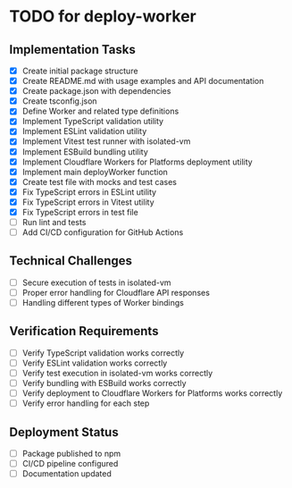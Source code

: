 # TODO for deploy-worker

## Implementation Tasks
- [x] Create initial package structure
- [x] Create README.md with usage examples and API documentation
- [x] Create package.json with dependencies
- [x] Create tsconfig.json
- [x] Define Worker and related type definitions
- [x] Implement TypeScript validation utility
- [x] Implement ESLint validation utility
- [x] Implement Vitest test runner with isolated-vm
- [x] Implement ESBuild bundling utility
- [x] Implement Cloudflare Workers for Platforms deployment utility
- [x] Implement main deployWorker function
- [x] Create test file with mocks and test cases
- [x] Fix TypeScript errors in ESLint utility
- [x] Fix TypeScript errors in Vitest utility
- [x] Fix TypeScript errors in test file
- [ ] Run lint and tests
- [ ] Add CI/CD configuration for GitHub Actions

## Technical Challenges
- [ ] Secure execution of tests in isolated-vm
- [ ] Proper error handling for Cloudflare API responses
- [ ] Handling different types of Worker bindings

## Verification Requirements
- [ ] Verify TypeScript validation works correctly
- [ ] Verify ESLint validation works correctly
- [ ] Verify test execution in isolated-vm works correctly
- [ ] Verify bundling with ESBuild works correctly
- [ ] Verify deployment to Cloudflare Workers for Platforms works correctly
- [ ] Verify error handling for each step

## Deployment Status
- [ ] Package published to npm
- [ ] CI/CD pipeline configured
- [ ] Documentation updated
